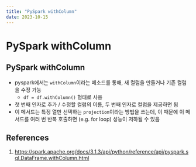 ```yaml
---
title: "PySpark withColumn"
date: 2023-10-15
---
```


# PySpark withColumn

## PySpark withColumn

- pyspark에서는 `withColumn`이라는 메소드를 통해, 새 컬럼을 만들거나 기존 컬럼을 수정 가능
  - `df = df.withColumn()` 형태로 사용
- 첫 번째 인자로 추가 / 수정할 컬럼의 이름, 두 번째 인자로 컬럼을 제공하면 됨
- 이 메서드는 특정 열만 선택하는 `projection`이라는 방법을 쓰는데, 이 때문에 이 메서드를 여러 번 반복 호출하면 (e.g. for loop) 성능이 저하될 수 있음

## References

1. https://spark.apache.org/docs/3.1.3/api/python/reference/api/pyspark.sql.DataFrame.withColumn.html
